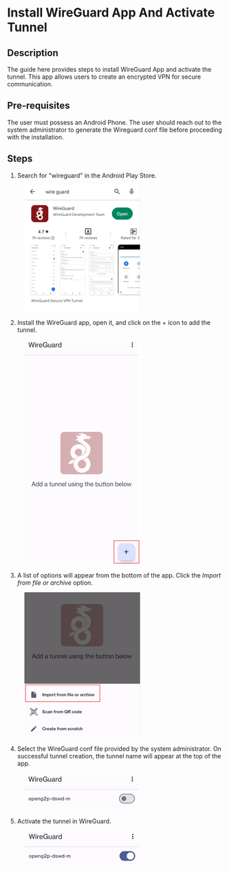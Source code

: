 # Install WireGuard App And Activate Tunnel

## Description&#x20;

The guide here provides steps to install WireGuard App and activate the tunnel. This app allows users to create an encrypted VPN for secure communication.

## Pre-requisites

The user must possess an Android Phone. The user should reach out to the system administrator to generate the Wireguard conf file before proceeding with the installation.

## Steps

1. Search for "wireguard" in the Android Play Store.&#x20;

<figure><img src="../../.gitbook/assets/image (14).png" alt=""><figcaption></figcaption></figure>

2. Install the WireGuard app, open it, and click on the + icon to add the tunnel.

<figure><img src="../../.gitbook/assets/image (6).png" alt=""><figcaption></figcaption></figure>

3. A list of options will appear from the bottom of the app. Click the _Import from file or archive_ option.&#x20;

<figure><img src="../../.gitbook/assets/image.png" alt=""><figcaption></figcaption></figure>

4. Select the WireGuard conf file provided by the system administrator. On successful tunnel creation, the tunnel name will appear at the top of the app.

<figure><img src="../../.gitbook/assets/image (12).png" alt=""><figcaption></figcaption></figure>

5. Activate the tunnel in WireGuard.

<figure><img src="../../.gitbook/assets/image (22).png" alt=""><figcaption></figcaption></figure>
